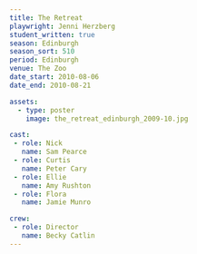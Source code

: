 ```yaml
---
title: The Retreat
playwright: Jenni Herzberg
student_written: true
season: Edinburgh
season_sort: 510
period: Edinburgh
venue: The Zoo
date_start: 2010-08-06
date_end: 2010-08-21

assets:
  - type: poster
    image: the_retreat_edinburgh_2009-10.jpg

cast:
 - role: Nick
   name: Sam Pearce
 - role: Curtis
   name: Peter Cary
 - role: Ellie
   name: Amy Rushton
 - role: Flora
   name: Jamie Munro

crew:
 - role: Director
   name: Becky Catlin
---
```

